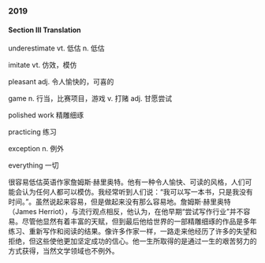 ### 2019

#### Section III Translation

underestimate vt. 低估 n. 低估

imitate  vt. 仿效，模仿

pleasant adj. 令人愉快的，可喜的

game n. 行当，比赛项目，游戏 v. 打赌 adj. 甘愿尝试

polished work 精雕细琢

practicing 练习

exception n. 例外

everything 一切

很容易低估英语作家詹姆斯·赫里奥特。他有一种令人愉快、可读的风格，人们可能会认为任何人都可以模仿。我经常听到人们说：“我可以写一本书，只是我没有时间。”。虽然说起来容易，但是做起来没有那么容易地。詹姆斯·赫里奥特（James Herriot），与流行观点相反，他认为，在他早期“尝试写作行业”并不容易。尽管他显然有着丰富的天赋，但到最后他给世界的一部精雕细琢的作品是多年练习、重新写作和阅读的结果。像许多作家一样，一路走来他经历了许多的失望和拒绝，但这些使他更加坚定成功的信心。他一生所取得的是通过一生的艰苦努力的方式获得，当然文学领域也不例外。
